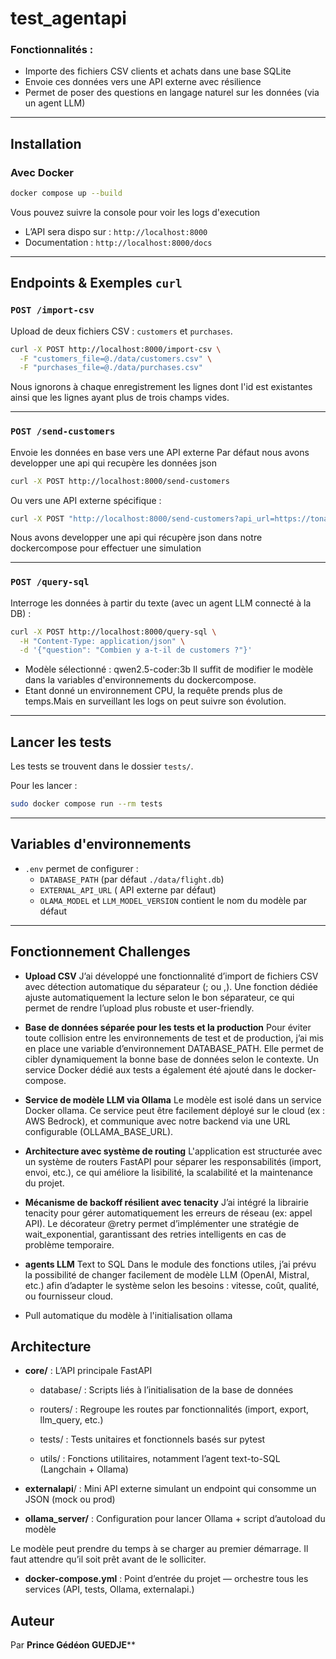 #  test_agentapi

### Fonctionnalités :
- Importe des fichiers CSV clients et achats dans une base SQLite
- Envoie ces données vers une API externe avec résilience
- Permet de poser des questions en langage naturel sur les données (via un agent LLM)

---

## Installation 


###  Avec Docker
```bash
docker compose up --build
```
Vous pouvez suivre la console pour voir les logs d'execution

- L’API sera dispo sur : `http://localhost:8000`
- Documentation :  `http://localhost:8000/docs`
---

##  Endpoints & Exemples `curl`

###  `POST /import-csv`
Upload de deux fichiers CSV : `customers` et `purchases`.
```bash
curl -X POST http://localhost:8000/import-csv \
  -F "customers_file=@./data/customers.csv" \
  -F "purchases_file=@./data/purchases.csv"
```
Nous ignorons à chaque enregistrement les lignes dont l'id est existantes ainsi que les lignes ayant plus de trois champs vides.

---

### `POST /send-customers`

Envoie les données en base vers une API externe 
Par défaut nous avons developper une api qui recupère les données json
```bash
curl -X POST http://localhost:8000/send-customers
```
Ou vers une API externe spécifique :
```bash
curl -X POST "http://localhost:8000/send-customers?api_url=https://tonapi.com"
```
Nous avons developper une api qui récupère json dans notre dockercompose pour effectuer 
une simulation

---

###  `POST /query-sql`
Interroge les données à partir du texte (avec un agent LLM connecté à la DB) :
```bash
curl -X POST http://localhost:8000/query-sql \
  -H "Content-Type: application/json" \
  -d '{"question": "Combien y a-t-il de customers ?"}'
```
- Modèle sélectionné : qwen2.5-coder:3b
Il suffit de modifier le modèle dans la variables d'environnements du dockercompose.
- Etant donné un environnement CPU, la requête prends plus de temps.Mais en surveillant 
les logs on peut suivre son évolution.
---

##  Lancer les tests
Les tests se trouvent dans le dossier `tests/`.

Pour les lancer :

```bash
sudo docker compose run --rm tests
```

---

## Variables d'environnements

- `.env` permet de configurer :
  - `DATABASE_PATH` (par défaut `./data/flight.db`)
  - `EXTERNAL_API_URL` ( API externe par défaut)
  - `OLAMA_MODEL` et `LLM_MODEL_VERSION` contient le nom du modèle par défaut

---

## Fonctionnement Challenges
- **Upload  CSV**
J’ai développé une fonctionnalité d’import de fichiers CSV avec détection automatique du séparateur (; ou ,). Une fonction dédiée ajuste automatiquement la lecture selon le bon séparateur, ce qui permet de rendre l’upload plus robuste et user-friendly.

- **Base de données séparée pour les tests et la production**
Pour éviter toute collision entre les environnements de test et de production, j’ai mis en place une variable d’environnement DATABASE_PATH. Elle permet de cibler dynamiquement la bonne base de données selon le contexte. Un service Docker dédié aux tests a également été ajouté dans le docker-compose.

- **Service de modèle LLM via Ollama**
Le modèle est isolé dans un service Docker ollama. Ce service peut  être facilement déployé sur le cloud (ex : AWS Bedrock), et communique avec notre backend via une URL configurable (OLLAMA_BASE_URL).

- **Architecture  avec système de routing**
L'application est structurée avec un système de routers FastAPI pour séparer les responsabilités (import, envoi, etc.), ce qui améliore la lisibilité, la scalabilité et la maintenance du projet.

- **Mécanisme de backoff résilient avec tenacity**
J’ai intégré la librairie tenacity pour gérer automatiquement les erreurs de réseau (ex: appel API). Le décorateur @retry permet d’implémenter une stratégie de wait_exponential, garantissant des retries intelligents en cas de problème temporaire.

- **agents LLM** Text to SQL
Dans le module des fonctions utiles, j’ai prévu la possibilité de changer facilement de modèle LLM (OpenAI, Mistral, etc.) afin d’adapter le système selon les besoins : vitesse, coût, qualité, ou fournisseur cloud.

- Pull automatique du modèle à l'initialisation ollama

## Architecture
- **core/** : L’API principale FastAPI

  - database/ : Scripts liés à l’initialisation de la base de données

  - routers/ : Regroupe les routes par fonctionnalités (import, export, llm_query, etc.)

  - tests/ : Tests unitaires et fonctionnels basés sur pytest

  - utils/ : Fonctions utilitaires, notamment l’agent text-to-SQL (Langchain + Ollama)

- **externalapi**/ : Mini API externe simulant un endpoint qui consomme un JSON (mock ou prod)

- **ollama_server/** : Configuration pour lancer Ollama + script d’autoload du modèle

Le modèle peut prendre du temps à se charger au premier démarrage. Il faut attendre qu’il soit prêt avant de le solliciter.

- **docker-compose.yml** : Point d’entrée du projet — orchestre tous les services (API, tests, Ollama, externalapi.)


## Auteur

Par **Prince Gédéon GUEDJE****

